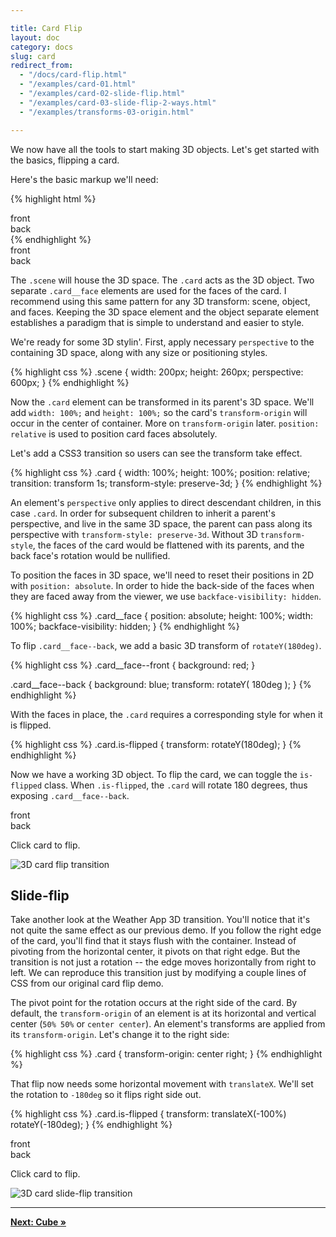 ```yaml
---

title: Card Flip
layout: doc
category: docs
slug: card
redirect_from:
  - "/docs/card-flip.html"
  - "/examples/card-01.html"
  - "/examples/card-02-slide-flip.html"
  - "/examples/card-03-slide-flip-2-ways.html"
  - "/examples/transforms-03-origin.html"

---
```


We now have all the tools to start making 3D objects. Let's get started with the basics, flipping a card.

Here's the basic markup we'll need:

{% highlight html %}
<div class="scene">
  <div class="card">
    <div class="card__face card__face--front">front</div>
    <div class="card__face card__face--back">back</div>
  </div>
</div>
{% endhighlight %}

<div class="scene">
  <div class="card card--step0">
    <div class="card__face card__face--front">front</div>
    <div class="card__face card__face--back">back</div>
  </div>
</div>

The `.scene` will house the 3D space. The `.card` acts as the 3D object. Two separate `.card__face` elements are used for the faces of the card. I recommend using this same pattern for any 3D transform: scene, object, and faces. Keeping the 3D space element and the object separate element establishes a paradigm that is simple to understand and easier to style.

We're ready for some 3D stylin'. First, apply necessary `perspective` to the containing 3D space, along with any size or positioning styles.

{% highlight css %}
.scene {
  width: 200px;
  height: 260px;
  perspective: 600px;
}
{% endhighlight %}

Now the `.card` element can be transformed in its parent's 3D space. We'll add `width: 100%;`  and `height: 100%;` so the card's `transform-origin` will occur in the center of container. More on `transform-origin` later. `position: relative` is used to position card faces absolutely.

Let's add a CSS3 transition so users can see the transform take effect.

{% highlight css %}
.card {
  width: 100%;
  height: 100%;
  position: relative;
  transition: transform 1s;
  transform-style: preserve-3d;
}
{% endhighlight %}

An element's `perspective` only applies to direct descendant children, in this case `.card`. In order for subsequent children to inherit a parent's perspective, and live in the same 3D space, the parent can pass along its perspective with `transform-style: preserve-3d`. Without 3D `transform-style`, the faces of the card would be flattened with its parents, and the back face's rotation would be nullified.

To position the faces in 3D space, we'll need to reset their positions in 2D with `position: absolute`. In order to hide the back-side of the faces when they are faced away from the viewer, we use `backface-visibility: hidden`. 

{% highlight css %}
.card__face {
  position: absolute;
  height: 100%;
  width: 100%;
  backface-visibility: hidden;
}
{% endhighlight %}

To flip `.card__face--back`, we add a basic 3D transform of `rotateY(180deg)`. 

{% highlight css %}
.card__face--front {
  background: red;
}

.card__face--back {
  background: blue;
  transform: rotateY( 180deg );
}
{% endhighlight %}

With the faces in place, the `.card` requires a corresponding style for when it is flipped.

{% highlight css %}
.card.is-flipped {
  transform: rotateY(180deg);
}
{% endhighlight %}

Now we have a working 3D object. To flip the card, we can toggle the `is-flipped` class. When `.is-flipped`, the `.card` will rotate 180 degrees, thus exposing `.card__face--back`.

<div class="demo demo--card-flip">
  <div class="scene scene--card">
    <div class="card">
      <div class="card__face card__face--front">front</div>
      <div class="card__face card__face--back">back</div>
    </div>
  </div>
  <p>Click card to flip.</p>
</div>
<script>
( function() {
  var card = document.querySelector('.demo--card-flip .card');
  card.addEventListener( 'click', function() {
    card.classList.toggle('is-flipped');
  });
})();
</script>

![3D card flip transition](../img/card-flip01.png)

## Slide-flip

Take another look at the Weather App 3D transition. You'll notice that it's not quite the same effect as our previous demo. If you follow the right edge of the card, you'll find that it stays flush with the container. Instead of pivoting from the horizontal center, it pivots on that right edge. But the transition is not just a rotation -- the edge moves horizontally from right to left. We can reproduce this transition just by modifying a couple lines of CSS from our original card flip demo.

The pivot point for the rotation occurs at the right side of the card. By default, the `transform-origin` of an element is at its horizontal and vertical center (`50% 50%` or `center center`). An element's transforms are applied from its `transform-origin`. Let's change it to the right side:

{% highlight css %}
.card { transform-origin: center right; }
{% endhighlight %}

That flip now needs some horizontal movement with `translateX`. We'll set the rotation to `-180deg` so it flips right side out.

{% highlight css %}
.card.is-flipped {
  transform: translateX(-100%) rotateY(-180deg);
}
{% endhighlight %}

<div class="demo demo--card-slide-flip">
  <div class="scene scene--card">
    <div class="card card--slide">
      <div class="card__face card__face--front">front</div>
      <div class="card__face card__face--back">back</div>
    </div>
  </div>
  <p>Click card to flip.</p>
</div>
<script>
( function() {
  var card = document.querySelector('.demo--card-slide-flip .card');
  card.addEventListener( 'click', function() {
    card.classList.toggle('is-flipped');
  });
})();
</script>

![3D card slide-flip transition](../img/card-flip02.png)

* * *

[**Next: Cube &raquo;**](cube.html)
